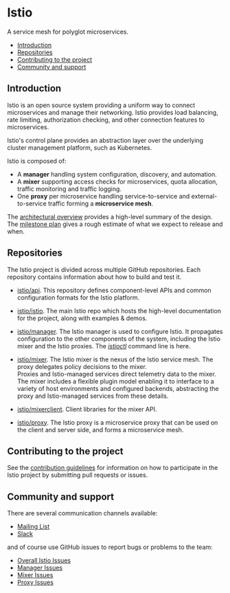 # Istio
A service mesh for polyglot microservices.

- [Introduction](#introduction)
- [Repositories](#repositories)
- [Contributing to the project](#contributing-to-the-project)
- [Community and support](#community-and-support)

## Introduction

Istio is an open source system providing a uniform way to connect
microservices and manage their networking.  Istio provides load balancing,
rate limiting, authorization checking, and other connection features to
microservices.

Istio's control plane provides an abstraction layer
over the underlying cluster management platform, such as Kubernetes.

Istio is composed of:

*  A **manager** handling system configuration, discovery, and automation.
*  A **mixer** supporting access checks for microservices, quota allocation,
traffic monitoring and traffic logging.
*  One **proxy** per microservice handling service-to-service and external-to-service traffic forming a **microservice mesh**.

The [architectural overview](doc/ARCHITECTURE.md) provides a high-level summary of
the design. The [milestone plan](MILESTONES.md) gives a rough estimate of 
what we expect to release and when.

## Repositories

The Istio project is divided across multiple GitHub repositories. Each
repository contains information about how to build and test it.

- [istio/api](https://github.com/istio/api). This repository defines
component-level APIs and common configuration  formats for the Istio platform.

- [istio/istio](https://github.com/istio/istio). The main Istio repo which
hosts the high-level documentation for the project, along with 
examples & demos.

- [istio/manager](https://github.com/istio/manager). The Istio manager is 
used to configure Istio.  It propagates configuration to the other components 
of the system, including the Istio mixer and the Istio proxies.  The [_istioctl_](doc/istioctl.md)
command line is here.

- [istio/mixer](https://github.com/istio/mixer). The Istio mixer is the nexus of
the Istio service mesh. The proxy delegates policy decisions to the mixer.  
Proxies and Istio-managed services direct telemetry data to the
mixer. The mixer includes a flexible plugin model enabling it to interface to
a variety of host environments and configured backends, abstracting the 
proxy and Istio-managed services from these details.

- [istio/mixerclient](https://github.com/istio/mixerclient). Client libraries
for the mixer API.

- [istio/proxy](https://github.com/istio/proxy). The Istio proxy is a
microservice proxy that can be used on the client and server side, and forms a
microservice mesh. 

## Contributing to the project

See the [contribution guidelines](CONTRIBUTING.md) for information on how to
participate in the Istio project by submitting pull requests or issues. 

## Community and support

There are several communication channels available:

- [Mailing List](https://groups.google.com/forum/#!forum/istio-dev)
- [Slack](https://istio-dev.slack.com)

and of course use GitHub issues to report bugs or problems to the team:
 
- [Overall Istio Issues](https://github.com/istio/istio/issues)
- [Manager Issues](https://github.com/istio/manager/issues)
- [Mixer Issues](https://github.com/istio/mixer/issues)
- [Proxy Issues](https://github.com/istio/proxy/issues)

